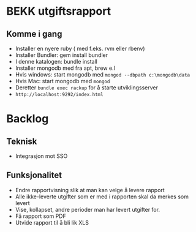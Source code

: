 # BEKK utgiftsrapport

## Komme i gang

* Installer en nyere ruby ( med f.eks. rvm eller rbenv)
* Installer Bundler: gem install bundler
* I denne katalogen: bundle install
* Installer mongodb med fra apt, brew e.l 
* Hvis windows: start mongodb med `mongod --dbpath c:\mongodb\data`
* Hvis Mac: start mongodb med `mongod`
* Deretter `bundle exec rackup` for å starte utviklingsserver
* `http://localhost:9292/index.html`

# Backlog

## Teknisk
* Integrasjon mot SSO

## Funksjonalitet
* Endre rapportvisning slik at man kan velge å levere rapport
* Alle ikke-leverte utgifter som er med i rapporten skal da merkes som levert
* Vise, kollapset, andre perioder man har levert utgifter for.
* Få rapport som PDF
* Utvide rapport til å bli lik XLS